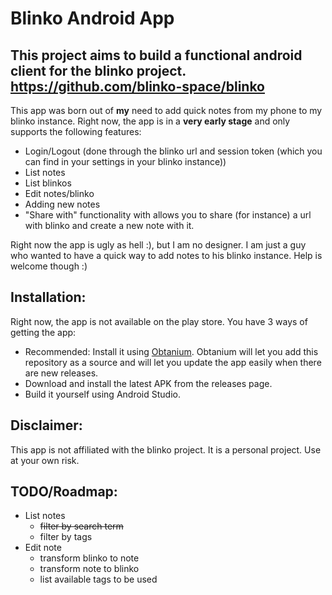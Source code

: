 # Blinko Android App

## This project aims to build a functional android client for the blinko project. https://github.com/blinko-space/blinko

This app was born out of **my** need to add quick notes from my phone to my blinko instance. Right now, the app is in a **very early stage** and only supports the following features:
- Login/Logout (done through the blinko url and session token (which you can find in your settings in your blinko instance))
- List notes
- List blinkos
- Edit notes/blinko
- Adding new notes
- "Share with" functionality with allows you to share (for instance) a url with blinko and create a new note with it.

Right now the app is ugly as hell :), but I am no designer. I am just a guy who wanted to have a quick way to add notes to his blinko instance. Help is welcome though :)

## Installation:
Right now, the app is not available on the play store. You have 3 ways of getting the app:
 - Recommended: Install it using [Obtanium](https://github.com/ImranR98/Obtainium). Obtanium will let you add this repository as a source and will let you update the app easily when there are new releases.
 - Download and install the latest APK from the releases page.
 - Build it yourself using Android Studio.

## Disclaimer:
This app is not affiliated with the blinko project. It is a personal project. Use at your own risk.

## TODO/Roadmap:
- List notes
  - ~~filter by search term~~ 
  - filter by tags
- Edit note
  - transform blinko to note
  - transform note to blinko
  - list available tags to be used

